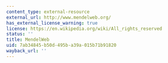 ```yaml
---
content_type: external-resource
external_url: http://www.mendelweb.org/
has_external_license_warning: true
license: https://en.wikipedia.org/wiki/All_rights_reserved
status: ''
title: MendelWeb
uid: 7ab34845-b50d-495b-a39a-015b71b91820
wayback_url: ''
---
```

